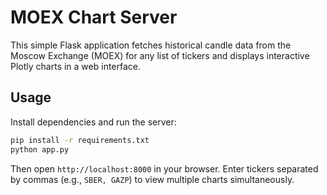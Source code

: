 # MOEX Chart Server

This simple Flask application fetches historical candle data from the Moscow Exchange (MOEX) for any list of tickers and displays interactive Plotly charts in a web interface.

## Usage

Install dependencies and run the server:

```bash
pip install -r requirements.txt
python app.py
```

Then open `http://localhost:8000` in your browser. Enter tickers separated by commas (e.g., `SBER, GAZP`) to view multiple charts simultaneously.
